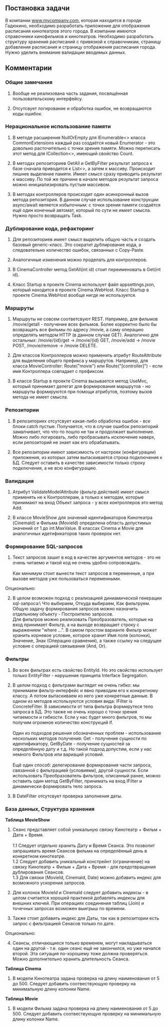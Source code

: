 ## Постановка задачи

В компании www.mycompany.com, которая находится в городе Гадюкино, необходимо разработать приложение для отображения расписания кинотеатров этого города. В компании имеются справочники кинофильмов и кинотеатров. Необходимо разработать структуру хранения расписаний с привязкой к справочникам, страницу добавления расписания и страницу отображения расписания города. Нужно уделить внимание валидации вводимых данных.


## Комментарии

### Общие замечания

1. Вообще не реализована часть задания, посвящённая пользовательскому интерфейсу.

2. Отсутсвует логирование и обработка ошибок, не возвращаются коды ошибок.


### Нерациональное использование памяти

1. В методе расширения NullOrEmpty для IEnumerable<> класса CommonExtensions каждый раз создаётся новый Enumerator - это довольно расточительно с точки зрения памяти. Можно переписать этот метод для ICollection<>, имеющий свойство Count.

2. В методах репозиториев GetAll и GetByFilter результат запроса к базе сначала приводится к List<>, а затем к массиву. Происходит лишнее выделение памяти. Имеет смысл сразу приводить результат к массиву. По той же причине в начале методов результат запроса можно инициализировать пустым массивом.

3. В методах контроллеров происходит один асинхронный вызов метода репозитория. В данном случае использование конструкции async/await является избыточным: с точки зрения памяти создаётся ещё один конечный автомат, который по сути не имеет смысла. Нужно просто возвращать Task.


### Дублирование кода, рефакторинг

1. Для репозиториев имеет смысл выделить общую часть и создать базовый generic-класс. Это сократит дублирование кода, а следовательно количество ошибок, связанных с Copy-Paste.

2. Аналогичные изменения можно проделать для контроллеров.

3. В CinemaController метод GetAll(int id) стоит переименовать в Get(int id).

4. Класс Startup в проекте Cinema использует файл appsettings.json, который находится в проекте Cinema.WebHost. Класс Startup в проекте Cinema.WebHost вообще нигде не используется.


### Маршруты

1. Маршруты не совсем соответсвуют REST. Например, для фильмов /movie/getall - получение всех фильмов. Более корректно было бы возвращать все фильмы по адресу /movie, а саму операцию определять методом HTTP (в данном случае GET). Аналогично для остальных: /movie/{id}/get -> /movie/{id} GET, /movie/add -> /movie POST, /movie/remove -> /movie DELETE.

2. Для классов Контроллеров можно применить атрибут RouteAttribute для выделения общего префикса у маршрутов. Например, для класса MovieController: Route("movie") или Route("[controller]") - если имя Контроллера совпадает с префиксом.

3. В классе Startup в проекте Cinema вызывается метод UseMvc, который принимает делегат для формирования маршрутов - но маршруты формируются при помощи атрибутов, поэтому вызов метода не имеет смысла.


### Репозитории

1. В репозиториях отсутсвует какая-либо обработка ошибок - все блоки catch пустые. Получается, что в случае ошибок репозиторий замалчивает, что что-то пошло не так и продолжает выполнение. Можно либо логировать, либо пробрасывать исключение наверх, если репозиторий не знает как его обрабатывать.

2. Все репозитории имеют зависимость от настроек (конфигурации) приложения, из которых затем вытаскивается строка подключения к БД. Следует оставить в качестве зависимости только строку подключения, а не всю конфигурацию.


### Валидация

1. Атрибут ValidateModelAttribute (фильтр действий) имеет смысл применять не к Контроллерам, а только к методам, которые принимают на вход Объект запроса - у всех контроллеров это метод Add.

2. В классе MovieShow для значений идентификаторов Кинотеатра (CinemaId) и Фильма (MovieId) определена область допустимых значений от 1 до int.MaxValue. В классах Cinema и Movie для аналогичных идетификаторов таких проверок нет.


### Формирование SQL-запросов

1. Текст запросов зашит в код в качестве аргументов методов - это не очень читаемо и такой код не очень удобно сопровождать.\
\
Как минимум стоит вынести текст запросов в переменные, а при вызове методов уже пользоваться переменными.

Опционально:

2. В целом возможен подход с реализацией диниамической генерации sql-запроса:\ Что выбираем, Откуда выбираем, Как фильтруем.\
Общую задачу формирования запросов можно назначить отдельному объекту - Построителю запросов.\
Для фильтров можно реализовать Преобразователь, которые на вход принимает Фильтр, а на выходе возвращает строку с выражением "where ...".
В самом простом варианте Фильтр может хранить корневое условие, которое хранит Имя поля (колонки), Значение, Знак (Операцию сравнения), а также ссылку на следущее условие с операцией связывания (And, Or).


### Фильтры

1. Во всех фильтрах есть свойство EntityId. Но это свойство использует только EntityFilter - нарушение принципа Interface Segregation.

2. В целом подход с фильтрами выглядит не очень гибко: мы принимаем фильтр-интерфейс и явно приводим его к конкретному классу. А потом вытаскиваем из него уже конкретные данные.
В одном из методов используются условия вида: IFilter is ConcreteFilter. В зависимости от типа фильтра формирутеся тело запроса в БД. Это также не очень хорошо с точки зрения читаемости и гибкости. Если у нас будет много фильтров, то мы получим огромное количество конструкций if.\
\
Один из подходов решения обозначенных проблем - использование нескольких методов получения: Get - получение сущности по идентификатору, GetByDate - получение сущностей за определённую дату и т.д. Но такой подход допустим, если у нас немного Фильтров или вариаций условий.\
\
Ещё один способ: делегирование формирования части запроса, связанной с фильтрацией (условиями), другой сущности. Если использовать Преобразователь фильтров, описанный ранее, можно оставить один метод GetByFilter, принимать на вход IFilter и динамически формировать тело запроса.

3. В DateFilter отсутсвует проверка заполнения даты.


### База данных, Структура хранения

<b>Таблица MovieShow</b>

1. Сеанс представляет собой уникальную связку Кинотеатр + Фильм + Дата + Время.\
\
1.1 Следует отдельно хранить Дату и Время Сеанса. Это позволит запрашивать время Сеансов фильма на определённый день в конкретном кинотеатре.\
1.2 Следует добавить уникальный констрейнт (ограничение) на связку Кинотеатр + Фильм + Дата + Время - для предотвращения дублирования Сеансов.\
1.3 Для связки (MovieId, CinemaId, Date) можно добавить индекс для возможного ускорения запросов.

2. Для колонок MovieId и CinemaId следует добавить индексы - в целом считается хорошей практикой добавлять индексы для внешних ключей. При операциях соединения таблиц (Join) и точечных запросах возможен выигрыш по времени.

3. Также стоит добавить индекс для Даты, так как в репозитории есть запрос с фильтрацией Сенасов только по дате.

Опционально:

4. Сеансы, отличающиеся только временем, могут накладываться один на другой - т.е. один сеанс ещё не закончился, но уже начался второй. Эта ситуация по-хорошему тоже должна проверяться. Можно дополнительно хранить длительность Сеанса.


<b>Таблица Cinema</b>

1. В модели Кинотеатра задана проверка на длину наименования от 5 до 500. Следует добавить соотвествующую проверку на минимальную длину колонки Name.

<b>Таблица Movie</b>

1. В модели Фильма задана проверка на длину наименования от 5 до 500. Следует добавить соотвествующую проверку на минимальную длину колонки Name.

